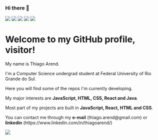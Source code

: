 ### Hi there 👋
<span>
  <img src="https://img.shields.io/badge/HTML5-E34F26?style=for-the-badge&logo=html5&logoColor=white" />
  <img src="https://img.shields.io/badge/CSS3-1572B6?style=for-the-badge&logo=css3&logoColor=white" />
  <img src="https://img.shields.io/badge/JavaScript-323330?style=for-the-badge&logo=javascript&logoColor=F7DF1E" />
  <img src="https://img.shields.io/badge/React-20232A?style=for-the-badge&logo=react&logoColor=61DAFB" />
  <img src="https://img.shields.io/badge/GIT-E44C30?style=for-the-badge&logo=git&logoColor=white" />
</span>
<h1>Welcome to my GitHub profile, visitor!</h1>
<p>My name is Thiago Arend.</p>
<p>I'm a Computer Science undergrad student at Federal University of Rio Grande do Sul.</p>
<p>Here you will find some of the repos I'm currently developing.</p>
<p>My major interests are <strong>JavaScript, HTML, CSS, React and Java</strong>.</p>
<p>Most part of my projects are built in <strong>JavaScript, React, HTML and CSS</strong>.</p>
<p>You can contact me through my <strong>e-mail</strong> (thiago.arend@gmail.com) or <strong>linkedin</strong> (https://www.linkedin.com/in/thiagoarend/)</p>

<picture>
  <source
    srcset="https://github-readme-stats.vercel.app/api?username=thiago-arend&show_icons=true&theme=highcontrast"
    media="(prefers-color-scheme: dark)"
  />
  <source
    srcset="https://github-readme-stats.vercel.app/api?username=thiago-arend&show_icons=true"
    media="(prefers-color-scheme: light), (prefers-color-scheme: no-preference)"
  />
  <img src="https://github-readme-stats.vercel.app/api?username=thiago-arend&show_icons=true" />
</picture>
